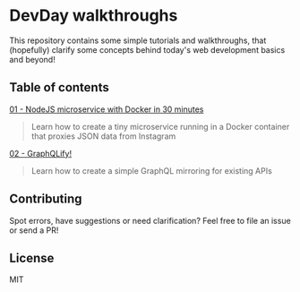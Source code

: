 # DevDay walkthroughs

This repository contains some simple tutorials and walkthroughs, that (hopefully)
clarify some concepts behind today's web development basics and beyond!

## Table of contents

[01 - NodeJS microservice with Docker in 30 minutes](docs/01_nodejs_microservice_with_docker_in_30mins.md)

> Learn how to create a tiny microservice running in a Docker container that proxies JSON data from Instagram

[02 - GraphQLify!](docs/02_graphqlify.md)

> Learn how to create a simple GraphQL mirroring for existing APIs

## Contributing

Spot errors, have suggestions or need clarification? Feel free to file an issue or 
send a PR!

## License

MIT
